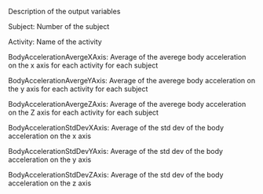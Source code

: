Description of the output variables

Subject:                     Number of the subject

Activity:                    Name of the activity

BodyAccelerationAvergeXAxis: Average of the averege body acceleration on the x axis for each activity for each subject

BodyAccelerationAvergeYAxis: Average of the averege body acceleration on the y axis for each activity for each subject

BodyAccelerationAvergeZAxis: Average of the averege body acceleration on the Z axis for each activity for each subject

BodyAccelerationStdDevXAxis: Average of the std dev of the body acceleration on the x axis

BodyAccelerationStdDevYAxis: Average of the std dev of the body acceleration on the y axis

BodyAccelerationStdDevZAxis: Average of the std dev of the body acceleration on the z axis
